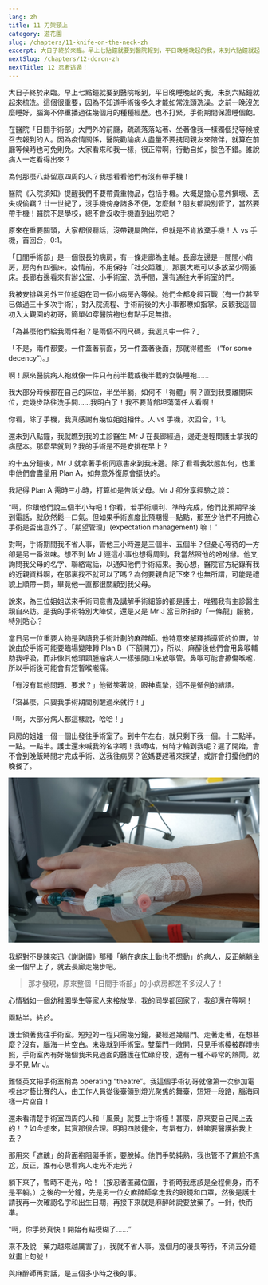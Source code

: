 ```yaml
---
lang: zh
title: 11 刀架頸上
category: 遊花園
slug: /chapters/11-knife-on-the-neck-zh
excerpt: 大日子終於來臨。早上七點鐘就要到醫院報到，平日晚睡晚起的我，未到六點鐘就起來梳洗。
nextSlug: /chapters/12-doron-zh
nextTitle: 12 忍者逃遁！
---
```


<p class="cn">大日子終於來臨。早上七點鐘就要到醫院報到，平日晚睡晚起的我，未到六點鐘就起來梳洗。這個很重要，因為不知道手術後多久才能如常洗頭洗澡。之前一晚沒怎麼睡好，腦海不停重播過往幾個月的種種經歷。也不打緊，手術期間保證睡個飽。
 
<p class="cn">在醫院「日間手術部」大門外的前廳，疏疏落落站著、坐著像我一樣獨個兒等候被召去報到的人。因為疫情關係，醫院勸諭病人盡量不要携同親友來陪伴，就算在前廳等候時也可免則免。大家看來和我一樣，很正常啊，行動自如，臉色不錯。誰說病人一定看得出來？
 
<p class="cn">為何那麼八卦留意四周的人？我想看看他們有沒有帶手機！
 
<p class="cn">醫院《入院須知》提醒我們不要帶貴重物品，包括手機。大概是擔心意外損壞、丟失或偷竊？廿一世紀了，沒手機傍身諸多不便，怎麼辦？朋友都說別管了，當然要帶手機！醫院不是學校，總不會沒收手機直到出院吧？
 
<p class="cn">原來在重要關頭，大家都很聽話，沒帶親屬陪伴，但就是不肯放棄手機！人 vs 手機，首回合，0:1。
 
<p class="cn">「日間手術部」是一個很長的病房，有一條走廊為主軸。長廊左邊是一間間小病房，房內有四張床，疫情前，不用保持「社交距離」，那裏大概可以多放至少兩張床。長廊右邊看來有辦公室、小手術室、洗手間，還有通往大手術室的門。
 
<p class="cn">我被安排與另外三位姐姐在同一個小病房內等候。她們全都身經百戰（有一位甚至已做過三十多次手術），對入院流程、手術前後的大小事都瞭如指掌。反觀我這個初入大觀園的初哥，簡單如穿醫院袍也有點手足無措。
 
<p class="cn">「為甚麼他們給我兩件袍？是兩個不同尺碼，我選其中一件？」

<p class="cn">「不是，兩件都要。一件蓋著前面，另一件蓋著後面，那就得體些 （“for some decency”)。」

<p class="cn">啊！原來醫院病人袍就像一件只有前半截或後半截的女裝睡袍......

<p class="cn">我大部分時候都在自己的床位，半坐半躺，如何不「得體」啊？直到我要離開床位，走幾步路往洗手間……我明白了！我不要背部坦蕩蕩任人看啊！

<p class="cn">你看，除了手機，我真感謝有幾位姐姐相伴。人 vs 手機，次回合，1:1。

<p class="cn">還未到八點鐘，我就瞧到我的主診醫生 Mr J 在長廊經過，邊走邊輕問護士拿我的病歷本。那麼早就到？我的手術是不是安排在早上？

<p class="cn">約十五分鐘後，Mr J 就拿著手術同意書來到我床邊。除了看看我狀態如何，也重申他們會盡量用 Plan A，如無意外復原會挺快的。

<p class="cn">我記得 Plan A 需時三小時，打算如是告訴父母。Mr J 卻分享經驗之談：

<q class="cn">啊，你跟他們說三個半小時吧！你看，若手術順利、準時完成，他們比預期早接到電話，就欣然鬆一口氣。但如果手術進度比預期慢一點點，那至少他們不用擔心手術是否出意外了。「期望管理」(expectation management) 嘛！

<p class="cn">對啊，手術期間我不省人事，管他三小時還是三個半、五個半？但憂心等待的一方卻是另一番滋味。想不到 Mr J 連這小事也想得周到，我當然照他的吩咐辦。他又詢問我父母的名字、聯絡電話，以通知他們手術結果。我心想，醫院官方紀錄有我的近親資料啊，在那裏找不就可以了嗎？為何要親自記下來？也無所謂，可能是禮貌上順帶一問，畢竟他一直都很關顧到我父母。

<p class="cn">說來，為三位姐姐送來手術同意書及講解手術細節的都是護士，唯獨我有主診醫生親自來訪。是我的手術特別大陣仗，還是又是 Mr J 當日所指的「一條龍」服務，特別貼心？

<p class="cn">當日另一位重要人物是熟讀我手術計劃的麻醉師。他特意來解釋插導管的位置，並說由於手術可能要臨場變陣轉 Plan B（下頷開刀），所以，麻醉後他們會用鼻喉輔助我呼吸，而非像其他頭頸腫瘤病人一樣張開口來放喉管。鼻喉可能會擦傷喉嚨，所以手術後可能會有短暫喉嚨痛。

<p class="cn">「有沒有其他問題、要求？」他微笑著說，眼神真摯，這不是循例的結語。

<p class="cn">「沒甚麼，只要我手術期間別醒過來就行！」

<p class="cn">「啊，大部分病人都這樣說，哈哈！」

<p class="cn">同房的姐姐一個一個出發往手術室了。到中午左右，就只剩下我一個。十二點半。一點。一點半。護士還未喊我的名字啊！我嘀咕，何時才輪到我呢？遲了開始，會不會到晚飯時間才完成手術、送我往病房？爸媽要趕著來探望，或許會打擾他們的晚餐了。

![operation](./images/11.jpg)

<p class="cn">我絕對不是陳奕迅《謝謝儂》那種「躺在病床上動也不想動」的病人，反正躺躺坐坐一個早上了，就去長廊走幾步吧。

<blockquote class="cn">那才發現，原來整個「日間手術部」的小病房都差不多沒人了！</blockquote>

<p class="cn">心情猶如一個幼稚園學生等家人來接放學，我的同學都回家了，我卻還在等啊！
 
<p class="cn">兩點半。終於。
 
<p class="cn">護士領著我往手術室。短短的一程只需幾分鐘，要經過幾扇門。走著走著，在想甚麼？沒有，腦海一片空白。未幾就到手術室。雙葉門一敞開，只見手術檯被群燈拱照，手術室內有好幾個我未見過面的醫護在忙碌穿梭，還有一種不尋常的熱鬧。就是不見 Mr J。
 
<p class="cn">難怪英文把手術室稱為 operating “theatre”。我這個手術初哥就像第一次參加電視台才藝比賽的人，由工作人員從後臺領到燈光聚焦的舞臺，短短一段路，腦海同樣一片空白！
 
<p class="cn">還未看清楚手術室四周的人和「風景」就要上手術檯！甚麼，原來要自己爬上去的！？如今想來，其實那很合理。明明四肢健全，有氣有力，幹嘛要醫護抬我上去？
 
<p class="cn">那用來「遮醜」的背面袍阻礙手術，要脫掉。他們手勢純熟，我也管不了尷尬不尷尬，反正，誰有心思看病人走光不走光？
 
<p class="cn">躺下來了，暫時不走光，哈！（按忍者匿藏位置，手術時我應該是全程側身，而不是平躺。）之後的一分鐘，先是另一位女麻醉師拿走我的眼鏡和口罩，然後是護士請我再一次確認名字和出生日期，再接下來就是麻醉師說要放藥了。一針，快而準。
 
<q class="cn">啊，你手勢真快！開始有點模糊了......
 
<p class="cn">來不及說「藥力越來越厲害了」，我就不省人事。幾個月的漫長等待，不消五分鐘就畫上句號！

<p class="cn">與麻醉師再對話，是三個多小時之後的事。